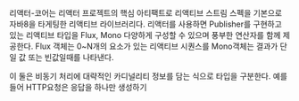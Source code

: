 리액터-코어는 리액터 프로젝트의 핵심 아티팩트로 리액티브 스트림 스펙을 기본으로 자바8을 타게팅한 리액티브 라이브러리다. 리액터를 사용하면 Publisher를 구현하고 있는 리액티브 타입을 Flux, Mono 다양하게 구성할 수 있으며 풍부한 연산자를 함께 제공한다. Flux 객체는 0~N개의 요소가 있는 리액티브 시퀀스를 Mono객체는 결과가 단일 값 또는 빈값일때를 나타낸다. 

 이 둘은 비동기 처리에 대략적인 카디널리티 정보를 담는 식으로 타입을 구분한다. 예를 들어 HTTP요청은 응답을 하나만 생성하기 